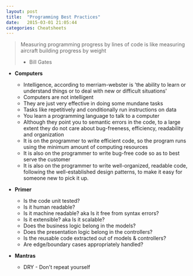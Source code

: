 ```yaml
---
layout: post
title:  "Programming Best Practices"
date:   2015-03-01 21:05:44
categories: Cheatsheets
---
```

> Measuring programming progress by lines of code is like measuring aircraft building progress by weight
> - Bill Gates

* __Computers__
  * Intelligence, according to merriam-webster is 'the ability to learn or understand things or to deal with new or difficult situations'
  * Computers are not intelligent
  * They are just very effective in doing some mundane tasks
  * Tasks like repetitively and conditionally run instructions on data
  * You learn a programming language to talk to a computer
  * Although they point you to semantic errors in the code, to a large extent they do not care about bug-freeness, efficiency, readability and organization
  * It is on the programmer to write efficient code, so the program runs using the minimum amount of computing resources
  * It is also on the programmer to write bug-free code so as to best serve the customer
  * It is also on the programmer to write well-organized, readable code, following the well-established design patterns, to make it easy for someone new to pick it up.
  
* __Primer__
  * Is the code unit tested?
  * Is it human readable?
  * Is it machine readable? aka Is it free from syntax errors?
  * Is it extensible? aka Is it scalable?
  * Does the business logic belong in the models?
  * Does the presentation logic belong in the controllers?
  * Is the reusable code extracted out of models & controllers?
  * Are edge/boundary cases appropriately handled?

* __Mantras__
  * DRY - Don't repeat yourself

